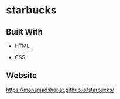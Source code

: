 # starbucks

## Built With

* HTML

* CSS

## Website

https://mohamadshariat.github.io/starbucks/






